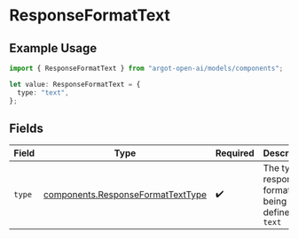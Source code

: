 # ResponseFormatText

## Example Usage

```typescript
import { ResponseFormatText } from "argot-open-ai/models/components";

let value: ResponseFormatText = {
  type: "text",
};
```

## Fields

| Field                                                                                  | Type                                                                                   | Required                                                                               | Description                                                                            |
| -------------------------------------------------------------------------------------- | -------------------------------------------------------------------------------------- | -------------------------------------------------------------------------------------- | -------------------------------------------------------------------------------------- |
| `type`                                                                                 | [components.ResponseFormatTextType](../../models/components/responseformattexttype.md) | :heavy_check_mark:                                                                     | The type of response format being defined: `text`                                      |